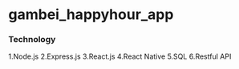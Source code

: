 # gambei_happyhour_app

### Technology 
1.Node.js 
2.Express.js 
3.React.js 
4.React Native
5.SQL
6.Restful API

